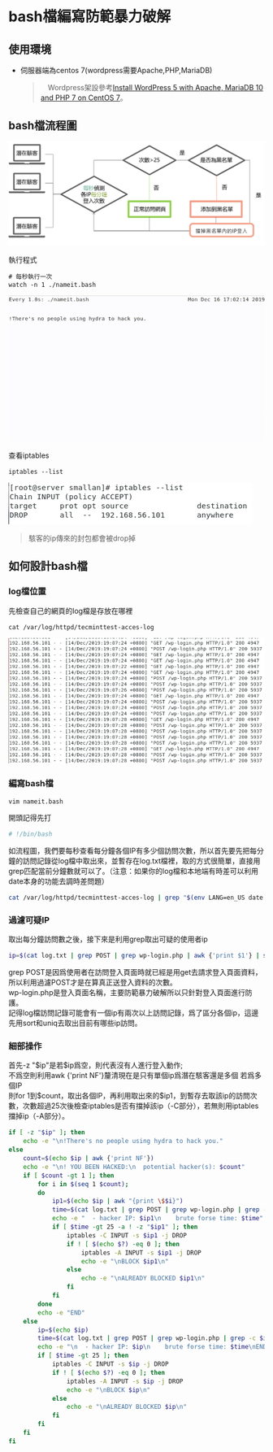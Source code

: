 # bash檔編寫防範暴力破解

## 使用環境
* 伺服器端為centos 7(wordpress需要Apache,PHP,MariaDB)
    >　Wordpress架設參考[Install WordPress 5 with Apache, MariaDB 10 and PHP 7 on CentOS 7](https://www.tecmint.com/install-wordpress-with-apache-on-centos-rhel-fedora/)。

## bash檔流程圖
![](image/a.png)

執行程式
```
# 每秒執行一次
watch -n 1 ./nameit.bash
```
![](image/test.gif)

查看iptables
```
iptables --list
```
![](image/c.png)
> 駭客的ip傳來的封包都會被drop掉

## 如何設計bash檔
### log檔位置
先檢查自己的網頁的log檔是存放在哪裡
```
cat /var/log/httpd/tecminttest-acces-log
```
![](image/b.PNG)

### 編寫bash檔
```
vim nameit.bash
```
開頭記得先打
```bash
# !/bin/bash
```

如流程圖，我們要每秒查看每分鐘各個IP有多少個訪問次數，所以首先要先把每分鐘的訪問記錄從log檔中取出來，並暫存在log.txt檔裡，取的方式很簡單，直接用grep匹配當前分鐘數就可以了。（注意：如果你的log檔和本地端有時差可以利用date本身的功能去調時差問題）

```bash
cat /var/log/httpd/tecminttest-acces-log | grep "$(env LANG=en_US date '+%d/%b/%Y:%H:%M')" > log.txt
```

### 過濾可疑IP
取出每分鐘訪問數之後，接下來是利用grep取出可疑的使用者ip
```bash
ip=$(cat log.txt | grep POST | grep wp-login.php | awk {'print $1'} | sort | uniq)
```
grep POST是因爲使用者在訪問登入頁面時就已經是用get去請求登入頁面資料，所以利用過濾POST才是在算真正送登入資料的次數。   
wp-login.php是登入頁面名稱，主要防範暴力破解所以只針對登入頁面進行防護。    
記得log檔訪問記錄可能會有一個ip有兩次以上訪問記錄，爲了區分各個ip，這邊先用sort和uniq去取出目前有哪些ip訪問。

### 細部操作
首先-z "\$ip"是若$ip爲空，則代表沒有人進行登入動作;   
不爲空則利用awk {'print NF'}釐清現在是只有單個ip爲潛在駭客還是多個
若爲多個IP    
則for 1到\$count，取出各個IP，再利用取出來的\$ip1，到暫存去取該ip的訪問次數，次數超過25次後檢查iptables是否有擋掉該ip（-C部分），若無則用iptables擋掉ip（-A部分）。
```bash
if [ -z "$ip" ]; then
    echo -e "\n!There's no people using hydra to hack you."
else
    count=$(echo $ip | awk {'print NF'})
    echo -e "\n! YOU BEEN HACKED:\n  potential hacker(s): $count"
    if [ $count -gt 1 ]; then
        for i in $(seq 1 $count);
        do
            ip1=$(echo $ip | awk "{print \$$i}")
            time=$(cat log.txt | grep POST | grep wp-login.php | grep -c $ip1\ )
            echo -e "  - hacker IP: $ip1\n    brute forse time: $time"
            if [ $time -gt 25 -a ! -z "$ip1" ]; then
                iptables -C INPUT -s $ip1 -j DROP
                if ! [ $(echo $?) -eq 0 ]; then
                    iptables -A INPUT -s $ip1 -j DROP
                    echo -e "\nBLOCK $ip1\n"
                else
                    echo -e "\nALREADY BLOCKED $ip1\n"
                fi
            fi
        done
        echo -e "END"
    else
        ip=$(echo $ip)
        time=$(cat log.txt | grep POST | grep wp-login.php | grep -c $ip)
        echo -e "\n  - hacker IP: $ip\n    brute forse time: $time\nEND"
        if [ $time -gt 25 ]; then
            iptables -C INPUT -s $ip -j DROP
            if ! [ $(echo $?) -eq 0 ]; then
                iptables -A INPUT -s $ip -j DROP
                echo -e "\nBLOCK $ip\n"
            else
                echo -e "\nALREADY BLOCKED $ip\n"
            fi
        fi
    fi
fi

```
